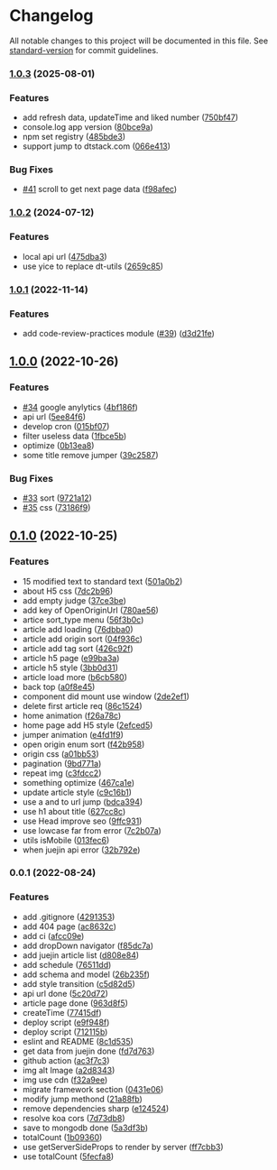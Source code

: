 # Changelog

All notable changes to this project will be documented in this file. See [standard-version](https://github.com/conventional-changelog/standard-version) for commit guidelines.

### [1.0.3](https://github.com/DTStack/UED/compare/v1.0.2...v1.0.3) (2025-08-01)


### Features

* add refresh data, updateTime and liked number ([750bf47](https://github.com/DTStack/UED/commit/750bf475872820bd8f01318cd09fdef8d9fb33db))
* console.log app version ([80bce9a](https://github.com/DTStack/UED/commit/80bce9a12dfd114e7b85d529ce0d1ddee32c8366))
* npm set registry ([485bde3](https://github.com/DTStack/UED/commit/485bde365842cb4e9164b436488a86299c0b070c))
* support jump to dtstack.com ([066e413](https://github.com/DTStack/UED/commit/066e413c63dc67f69d9f306a9de55b68cc09ec5d))


### Bug Fixes

* [#41](https://github.com/DTStack/UED/issues/41) scroll to get next page data ([f98afec](https://github.com/DTStack/UED/commit/f98afecc13beb49b99614b4ae311fb432ef0e680))

### [1.0.2](https://github.com/DTStack/UED/compare/v1.0.1...v1.0.2) (2024-07-12)


### Features

* local api url ([475dba3](https://github.com/DTStack/UED/commit/475dba39548ca456118075b5de9599d6c3a98e54))
* use yice to replace dt-utils ([2659c85](https://github.com/DTStack/UED/commit/2659c85745400b107db6694a39e80169108ce536))

### [1.0.1](https://github.com/DTStack/UED/compare/v1.0.0...v1.0.1) (2022-11-14)


### Features

* add code-review-practices module ([#39](https://github.com/DTStack/UED/issues/39)) ([d3d21fe](https://github.com/DTStack/UED/commit/d3d21fe7ce3b3b889f2e27d46fe74b32614659f6))

## [1.0.0](https://github.com/DTStack/UED/compare/v0.1.0...v1.0.0) (2022-10-26)


### Features

* [#34](https://github.com/DTStack/UED/issues/34) google anylytics ([4bf186f](https://github.com/DTStack/UED/commit/4bf186f856ab70764c24ae583e1da53cc88d2488))
* api url ([5ee84f6](https://github.com/DTStack/UED/commit/5ee84f6ce7cbb27fa913242bfccf8d23271bdcd4))
* develop cron ([015bf07](https://github.com/DTStack/UED/commit/015bf07e8a5b5d2596cc1709c3e5875d10e602fd))
* filter useless data ([1fbce5b](https://github.com/DTStack/UED/commit/1fbce5bf0cd57cbca71a46b1d966c9c5e1e5acec))
* optimize ([0b13ea8](https://github.com/DTStack/UED/commit/0b13ea8390ae68a51e7b449efacfa89966b66c8d))
* some title remove jumper ([39c2587](https://github.com/DTStack/UED/commit/39c25876aedfbb39b254875113c69909b2d72468))


### Bug Fixes

* [#33](https://github.com/DTStack/UED/issues/33) sort ([9721a12](https://github.com/DTStack/UED/commit/9721a1266256970e4ed247786ebbc8d66651a8b0))
* [#35](https://github.com/DTStack/UED/issues/35) css ([73186f9](https://github.com/DTStack/UED/commit/73186f97b327207eb907ad5df415f1fbe21a07df))

## [0.1.0](https://github.com/DTStack/UED/compare/v0.0.1...v0.1.0) (2022-10-25)


### Features

* 15 modified text to standard text ([501a0b2](https://github.com/DTStack/UED/commit/501a0b2a648b7f551c934ad1ed8f1cd9d7e9d0d0))
* about H5 css ([7dc2b96](https://github.com/DTStack/UED/commit/7dc2b96f55bd09108a708e52a9b304c4ed4adc09))
* add empty judge ([37ce3be](https://github.com/DTStack/UED/commit/37ce3be74f96744d55ee1d167cacdcb1aa9affcb))
* add key of OpenOriginUrl ([780ae56](https://github.com/DTStack/UED/commit/780ae56b54cbb13f9921d246b580f5a9ac7e27b0))
* artice sort_type menu ([56f3b0c](https://github.com/DTStack/UED/commit/56f3b0c9e74b4d5a0f6bb4656451de46cc7d0181))
* article add loading ([76dbba0](https://github.com/DTStack/UED/commit/76dbba03aa93473c3e1de0fab7c5a104fe15c253))
* article add origin sort ([04f936c](https://github.com/DTStack/UED/commit/04f936c0db8ca21ead0c0b390353d0fc22123486))
* article add tag sort ([426c92f](https://github.com/DTStack/UED/commit/426c92f7ffdede21aa95ab0a973cb8a44515b00f))
* article h5 page ([e99ba3a](https://github.com/DTStack/UED/commit/e99ba3adb3604ff18bc6c7ee3b14ce8581dd4209))
* article h5 style ([3bb0d31](https://github.com/DTStack/UED/commit/3bb0d31f4175749e49bddfefde9357c95e52f2ae))
* article load more ([b6cb580](https://github.com/DTStack/UED/commit/b6cb580a7a70d238e6a1debe979d9cafb60ebc30))
* back top ([a0f8e45](https://github.com/DTStack/UED/commit/a0f8e455d2540edc0364ba31b1ad0c94fc0c489a))
* component did mount use window ([2de2ef1](https://github.com/DTStack/UED/commit/2de2ef1b4367796a4043b54bdf68dce87ffc3baa))
* delete first article req ([86c1524](https://github.com/DTStack/UED/commit/86c1524798a817a4880b1bd05afe02447dd6b79b))
* home animation ([f26a78c](https://github.com/DTStack/UED/commit/f26a78c3a8c7a645593edeac10c6958438bf6535))
* home page add H5 style ([2efced5](https://github.com/DTStack/UED/commit/2efced5a40c503875c01bfd95fc05c8800cfbc5f))
* jumper animation ([e4fd1f9](https://github.com/DTStack/UED/commit/e4fd1f994102660162078547aeaeb57569770312))
* open origin enum sort ([f42b958](https://github.com/DTStack/UED/commit/f42b9583f38a3a27bcef81bd47edc52309d42014))
* origin css ([a01bb53](https://github.com/DTStack/UED/commit/a01bb53cc311d13936ea1bd6b08981b63c776641))
* pagination ([9bd771a](https://github.com/DTStack/UED/commit/9bd771a8037555a24796742e8601329885f8b452))
* repeat img ([c3fdcc2](https://github.com/DTStack/UED/commit/c3fdcc2eec2ac9742bd9b0a864f346d59f07e628))
* something optimize ([467ca1e](https://github.com/DTStack/UED/commit/467ca1eaf624f43ddab17c3e278e02f5030450b1))
* update article style ([c9c16b1](https://github.com/DTStack/UED/commit/c9c16b19150011dd5c8e23d76ff88ac802edc23f))
* use a and <link /> to url jump ([bdca394](https://github.com/DTStack/UED/commit/bdca394d4e0d12d4b43daa25d6b916cf0538e822))
* use h1 about title ([627cc8c](https://github.com/DTStack/UED/commit/627cc8ca549111f10ef98533021e2a94cccc23f8))
* use Head improve seo ([9ffc931](https://github.com/DTStack/UED/commit/9ffc931c69ed06ba92e2df9f96820b9c4d362bd6))
* use lowcase far from error ([7c2b07a](https://github.com/DTStack/UED/commit/7c2b07ab97624edfe5a772164bf3f69bea1711e1))
* utils isMobile ([013fec6](https://github.com/DTStack/UED/commit/013fec65cd72d073404c28390b16978435dce118))
* when juejin api error ([32b792e](https://github.com/DTStack/UED/commit/32b792ea7112a6cad51649b2d34b974342239757))

### 0.0.1 (2022-08-24)


### Features

* add .gitignore ([4291353](https://github.com/DTStack/UED/commit/4291353be580530c6fad944e2833c45eca9833c8))
* add 404 page ([ac8632c](https://github.com/DTStack/UED/commit/ac8632c1f143ab80e5b26b5ef205b94179822c75))
* add ci ([afcc09e](https://github.com/DTStack/UED/commit/afcc09e962c5b88a3dc821c7a2301b4b3e3ba020))
* add dropDown navigator ([f85dc7a](https://github.com/DTStack/UED/commit/f85dc7aeb904891c5aba39582040183d2c3e7030))
* add juejin article list ([d808e84](https://github.com/DTStack/UED/commit/d808e840d057424a5f53e575d5752d13bdd15698))
* add schedule ([76511dd](https://github.com/DTStack/UED/commit/76511dd4ca8b9142e9ec541901fa72a237e49673))
* add schema and model ([26b235f](https://github.com/DTStack/UED/commit/26b235fd5bc1394b89e09445c6c75e56893cde0d))
* add style transition ([c5d82d5](https://github.com/DTStack/UED/commit/c5d82d53dec79ae9dc1a612d6b373c56ab675646))
* api url done ([5c20d72](https://github.com/DTStack/UED/commit/5c20d72af90d03b3a4423b3b721dc562c679567b))
* article page done ([963d8f5](https://github.com/DTStack/UED/commit/963d8f518f60b4163abd554c032cb7358255072b))
* createTime ([77415df](https://github.com/DTStack/UED/commit/77415dfd8616d6a59fde20c3b3b3c04f0b4e844a))
* deploy script ([e9f948f](https://github.com/DTStack/UED/commit/e9f948fb0424c4223d887ae0f3c8db20a4d4f4ba))
* deploy script ([712115b](https://github.com/DTStack/UED/commit/712115bb6fbd96a3754d7438d4bc57a1b713b598))
* eslint and README ([8c1d535](https://github.com/DTStack/UED/commit/8c1d535c2c6790d312e93a76a7193a9d59bfb1db))
* get data from juejin done ([fd7d763](https://github.com/DTStack/UED/commit/fd7d7639e2323a09ec8bcc047076083ad9355352))
* github action ([ac3f7c3](https://github.com/DTStack/UED/commit/ac3f7c3d90aebe2427870b54dc100fec2e19778d))
* img alt Image ([a2d8343](https://github.com/DTStack/UED/commit/a2d8343cb21b622aa8617198d970dd9cfd90e788))
* img use cdn ([f32a9ee](https://github.com/DTStack/UED/commit/f32a9eeb9a40fe0ddebe028b8b8e99a5c4d94b8b))
* migrate framework section ([0431e06](https://github.com/DTStack/UED/commit/0431e069b97e4a39ffef180bcc7e5e4bf6a070ed))
* modify jump methond ([21a88fb](https://github.com/DTStack/UED/commit/21a88fba805e8190a1149944f4bc93bb5b0dd9b8))
* remove dependencies sharp ([e124524](https://github.com/DTStack/UED/commit/e1245246581ff8e1630353a836a155934aeab78d))
* resolve koa cors ([7d73db8](https://github.com/DTStack/UED/commit/7d73db88463ff7b512a925b62f13d16b76aa2c79))
* save to mongodb done ([5a3df3b](https://github.com/DTStack/UED/commit/5a3df3b5c3f5196c72a81f47cfc0185cd9ef0632))
* totalCount ([1b09360](https://github.com/DTStack/UED/commit/1b0936023e426a31cebbb06af13e98638f515385))
* use getServerSideProps to render by server ([ff7cbb3](https://github.com/DTStack/UED/commit/ff7cbb3af8c1ba9861339f43d831f97ff5bbfc83))
* use totalCount ([5fecfa8](https://github.com/DTStack/UED/commit/5fecfa824c485a5af8bce5f8cc7373ea0922dcee))
